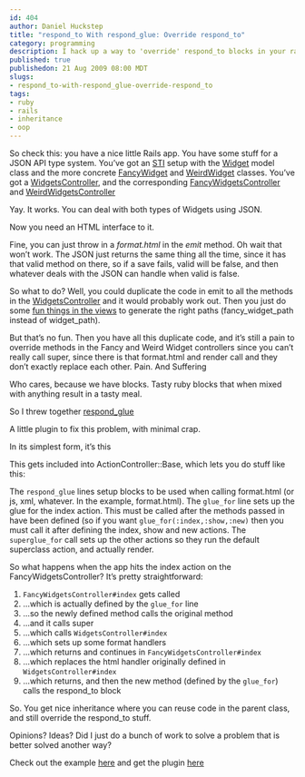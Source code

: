 ```yaml
--- 
id: 404
author: Daniel Huckstep
title: "respond_to With respond_glue: Override respond_to"
category: programming
description: I hack up a way to 'override' respond_to blocks in your rails application.
published: true
publishedon: 21 Aug 2009 08:00 MDT
slugs: 
- respond_to-with-respond_glue-override-respond_to
tags: 
- ruby
- rails
- inheritance
- oop
---
```

So check this: you have a nice little Rails app. You have some stuff for
a JSON API type system. You’ve got an
[STI](http://juixe.com/techknow/index.php/2006/06/03/rails-single-table-inheritance/)
setup with the
[Widget](http://github.com/darkhelmet/respond_glue-example/blob/822086637d7360594a615da4a928fa8acc1d3211/app/models/widget.rb)
model class and the more concrete
[FancyWidget](http://github.com/darkhelmet/respond_glue-example/blob/822086637d7360594a615da4a928fa8acc1d3211/app/models/fancy_widget.rb)
and
[WeirdWidget](http://github.com/darkhelmet/respond_glue-example/blob/822086637d7360594a615da4a928fa8acc1d3211/app/models/weird_widget.rb)
classes. You’ve got a
[WidgetsController](http://github.com/darkhelmet/respond_glue-example/blob/822086637d7360594a615da4a928fa8acc1d3211/app/controllers/widgets_controller.rb),
and the corresponding
[FancyWidgetsController](http://github.com/darkhelmet/respond_glue-example/blob/822086637d7360594a615da4a928fa8acc1d3211/app/controllers/fancy_widgets_controller.rb)
and
[WeirdWidgetsController](http://github.com/darkhelmet/respond_glue-example/blob/822086637d7360594a615da4a928fa8acc1d3211/app/controllers/weird_widgets_controller.rb)

Yay. It works. You can deal with both types of Widgets using JSON.

Now you need an HTML interface to it.

Fine, you can just throw in a *format.html* in the *emit* method. Oh
wait that won’t work. The JSON just returns the same thing all the time,
since it has that valid method on there, so if a save fails, valid will
be false, and then whatever deals with the JSON can handle when valid is
false.

So what to do? Well, you could duplicate the code in emit to all the
methods in the
[WidgetsController](http://github.com/darkhelmet/respond_glue-example/blob/9da9d47ad0b79aea7e1b06ed4f5aed5b63f79bd4/app/controllers/widgets_controller.rb)
and it would probably work out. Then you just do some [fun things in the
views](http://github.com/darkhelmet/respond_glue-example/commit/9da9d47ad0b79aea7e1b06ed4f5aed5b63f79bd4)
to generate the right paths (fancy\_widget\_path instead of
widget\_path).

But that’s no fun. Then you have all this duplicate code, and it’s still
a pain to override methods in the Fancy and Weird Widget controllers
since you can’t really call super, since there is that format.html and
render call and they don’t exactly replace each other. Pain. And
Suffering

Who cares, because we have blocks. Tasty ruby blocks that when mixed
with anything result in a tasty meal.

So I threw together
[respond\_glue](http://github.com/darkhelmet/respond_glue/tree)

A little plugin to fix this problem, with minimal crap.

In its simplest form, it’s this

<script type="text/javascript" src="http://gist.github.com/177740.js?file=respond_glue.rb">
</script>
This gets included into ActionController::Base, which lets you do stuff
like this:

<script type="text/javascript" src="http://gist.github.com/177740.js?file=controllers.rb">
</script>
The `respond_glue` lines setup blocks to be used when calling
format.html (or js, xml, whatever. In the example, format.html). The
`glue_for` line sets up the glue for the index action. This must be
called after the methods passed in have been defined (so if you want
`glue_for(:index,:show,:new)` then you must call it after defining the
index, show and new actions. The `superglue_for` call sets up the other
actions so they run the default superclass action, and actually render.

So what happens when the app hits the index action on the
FancyWidgetsController? It’s pretty straightforward:

1.  `FancyWidgetsController#index` gets called
2.  …which is actually defined by the `glue_for` line
3.  …so the newly defined method calls the original method
4.  …and it calls super
5.  …which calls `WidgetsController#index`
6.  …which sets up some format handlers
7.  …which returns and continues in `FancyWidgetsController#index`
8.  …which replaces the html handler originally defined in
    `WidgetsController#index`
9.  …which returns, and then the new method (defined by the `glue_for`)
    calls the respond\_to block

So. You get nice inheritance where you can reuse code in the parent
class, and still override the respond\_to stuff.

Opinions? Ideas? Did I just do a bunch of work to solve a problem that
is better solved another way?

Check out the example
[here](http://github.com/darkhelmet/respond_glue-example/tree) and get
the plugin [here](http://github.com/darkhelmet/respond_glue/tree)